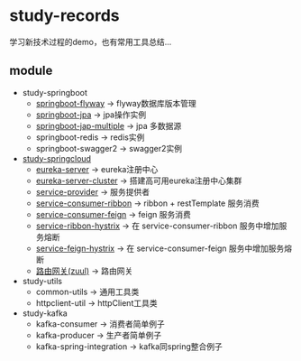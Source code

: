 # study-records

学习新技术过程的demo，也有常用工具总结...

## module

* study-springboot
    * [springboot-flyway](study-springboot/springboot-flyway/README.md) -> flyway数据库版本管理
    * [springboot-jpa](study-springboot/springboot-jpa/READMD.md) -> jpa操作实例
    * [springboot-jap-multiple](study-springboot/springboot-jpa-multiple/README.md) -> jpa 多数据源
    * springboot-redis -> redis实例
    * springboot-swagger2 -> swagger2实例
* [study-springcloud](study-springcloud/README.md)
    * [eureka-server](study-springcloud/eureka-server/README.md) -> eureka注册中心
    * [eureka-server-cluster](study-springcloud/eureka-server-cluster/README.md) -> 搭建高可用eureka注册中心集群
    * [service-provider](study-springcloud/service-provider/README.md) -> 服务提供者
    * [service-consumer-ribbon](study-springcloud/service-consumer-ribbon/README.md) -> ribbon + restTemplate 服务消费
    * [service-consumer-feign](study-springcloud/service-consumer-feign/README.md) -> feign 服务消费
    * [service-ribbon-hystrix](study-springcloud/service-ribbon-hystrix/README.md) -> 在 service-consumer-ribbon 服务中增加服务熔断
    * [service-feign-hystrix](study-springcloud/service-feign-hystrix/README.md) -> 在 service-consumer-feign 服务中增加服务熔断
    * [路由网关(zuul)](study-springcloud/service-zuul/README.md) -> 路由网关
* study-utils 
    * common-utils -> 通用工具类
    * httpclient-util -> httpClient工具类
* study-kafka
    * kafka-consumer -> 消费者简单例子
    * kafka-producer -> 生产者简单例子
    * kafka-spring-integration -> kafka同spring整合例子

